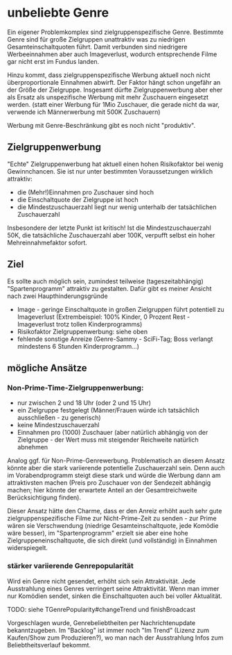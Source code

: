 # unbeliebte Genre

Ein eigener Problemkomplex sind zielgruppenspezifische Genre.
Bestimmte Genre sind für große Zielgruppen unattraktiv was zu niedrigen Gesamteinschaltquoten führt.
Damit verbunden sind niedrigere Werbeeinnahmen aber auch Imageverlust, wodurch entsprechende Filme gar nicht erst im Fundus landen.

Hinzu kommt, dass zielgruppenspezifische Werbung aktuell noch nicht überproportionale Einnahmen abwirft.
Der Faktor hängt schon ungefähr an der Größe der Zielgruppe.
Insgesamt dürfte Zielgruppenwerbung aber eher als Ersatz als unspezifische Werbung mit mehr Zuschauern eingesetzt werden. (statt einer Werbung für 1Mio Zuschauer, die gerade nicht da war, verwende ich Männerwerbung mit 500K Zuschauern)

Werbung mit Genre-Beschränkung gibt es noch nicht "produktiv".

## Zielgruppenwerbung

"Echte" Zielgruppenwerbung hat aktuell einen hohen Risikofaktor bei wenig Gewinnchancen.
Sie ist nur unter bestimmten Voraussetzungen wirklich attraktiv:

* die (Mehr!)Einnahmen pro Zuschauer sind hoch
* die Einschaltquote der Zielgruppe ist hoch
* die Mindestzuschauerzahl liegt nur wenig unterhalb der tatsächlichen Zuschauerzahl

Insbesondere der letzte Punkt ist kritisch!
Ist die Mindestzuschauerzahl 50K, die tatsächliche Zuschauerzahl aber 100K, verpufft selbst ein hoher Mehreinnahmefaktor sofort.

## Ziel

Es sollte auch möglich sein, zumindest teilweise (tageszeitabhängig) "Spartenprogramm" attraktiv zu gestalten.
Dafür gibt es meiner Ansicht nach zwei Haupthinderungsgründe

* Image - geringe Einschaltquote in großen Zielgruppen führt potentiell zu Imageverlust (Extrembeispiel: 100% Kinder, 0 Prozent Rest - Imageverlust trotz tollen Kinderprogramms)
* Risikofaktor Zielgruppenwerbung: siehe oben
* fehlende sonstige Anreize (Genre-Sammy - SciFi-Tag; Boss verlangt mindestens 6 Stunden Kinderprogramm...)

## mögliche Ansätze

### Non-Prime-Time-Zielgruppenwerbung:

* nur zwischen 2 und 18 Uhr (oder 2 und 15 Uhr)
* ein Zielgruppe festgelegt (Männer/Frauen würde ich tatsächlich ausschließen - zu generisch)
* keine Mindestzuschauerzahl
* Einnahmen pro (1000) Zuschauer (aber natürlich abhängig von der Zielgruppe - der Wert muss mit steigender Reichweite natürlich abnehmen

Analog ggf. für Non-Prime-Genrewerbung.
Problematisch an diesem Ansatz könnte aber die stark variierende potentielle Zuschauerzahl sein.
Denn auch im Vorabendprogramm steigt diese stark und würde die Werbung dann am attraktivsten machen (Preis pro Zuschauer von der Sendezeit abhängig machen; hier könnte der erwartete Anteil an der Gesamtreichweite Berücksichtigung finden).

Dieser Ansatz hätte den Charme, dass er den Anreiz erhöht auch sehr gute zielgruppenspezifische Filme zur Nicht-Prime-Zeit zu senden - zur Prime wären sie Verschwendung (niedrige Gesamteinschaltquote, jede Komödie wäre besser), im "Spartenprogramm" erzielt sie aber eine hohe Zielgruppeneinschaltquote, die sich direkt (und vollständig) in Einnahmen widerspiegelt.

### stärker variierende Genrepopularität

Wird ein Genre nicht gesendet, erhöht sich sein Attraktivität.
Jede Ausstrahlung eines Genres verringert seine Attraktivität.
Wenn man immer nur Komödien sendet, sinken die Einschaltquoten auch bei voller Aktualität.

TODO: siehe TGenrePopularity#changeTrend und finishBroadcast

Vorgeschlagen wurde, Genrebeliebtheiten per Nachrichtenupdate bekanntzugeben.
Im "Backlog" ist immer noch "Im Trend" (Lizenz zum Kaufen/Show zum Produzieren?), wo man nach der Ausstrahlung Infos zum Beliebtheitsverlauf bekommt.
